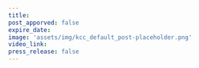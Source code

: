 ```yaml
---
title:
post_apporved: false
expire_date:
image: 'assets/img/kcc_default_post-placeholder.png'
video_link:
press_release: false
---
```

